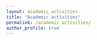 ```yaml
---
layout: academic_activities
title: "Academic activities"
permalink: /academic_activities/
author_profile: true
---
```



<!-- <style>
  .imageWrapper {
  display: list-item;
  justify-content: left;
  align-items: center;
  }
  .imageWrapper img {
  /* width: 200px; */
  height: 30%;
  margin-right: 1%;
  }
</style>

<p>ASPDAC-24</p>
<p class="imageWrapper">
  <img src="../images/academic/aspdac_24_1.jpg">
  <img src="../images/academic/aspdac_24_2.jpg">
</p>

<p>ICCAD-23</p>
<p class="imageWrapper">
  <img src="../images/academic/iccad_23_1.jpg">
  <img src="../images/academic/iccad_23_2.jpg">
  <img src="../images/academic/iccad_23_3.jpg">
</p>

<p>DAC-23</p>
<p class="imageWrapper">
  <img src="../images/academic/dac_23_1.jpg">
  <img src="../images/academic/dac_23_2.jpg">
  <img src="../images/academic/dac_23_3.jpg">
</p> -->